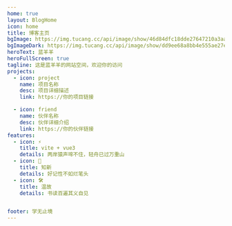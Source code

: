 ```yaml
---
home: true
layout: BlogHome
icon: home
title: 博客主页
bgImage: https://img.tucang.cc/api/image/show/46d84dfc18dde27647210a3aa2319b0a
bgImageDark: https://img.tucang.cc/api/image/show/dd9ee68a8bb4e555ae27e13c1c24caab
heroText: 蓝羊羊
heroFullScreen: true
tagline: 这是蓝羊羊的网站空间，欢迎你的访问
projects:
  - icon: project
    name: 项目名称
    desc: 项目详细描述
    link: https://你的项目链接

  - icon: friend
    name: 伙伴名称
    desc: 伙伴详细介绍
    link: https://你的伙伴链接
features:
  - icon: ⚡️
    title: vite + vue3
    details: 两岸猿声啼不住，轻舟已过万重山
  - icon: 🖖
    title: 知新
    details: 好记性不如烂笔头
  - icon: 🛠️
    title: 温故
    details: 书读百遍其义自见


footer: 学无止境
---
```


